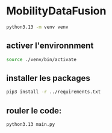 # MobilityDataFusion
```bash
python3.13 -m venv venv
```
## activer l'environnment
```bash
source ./venv/bin/activate
```
## installer les packages
```bash
pip3 install -r ../requirements.txt
```
## rouler le code:
```bash
python3.13 main.py
```
